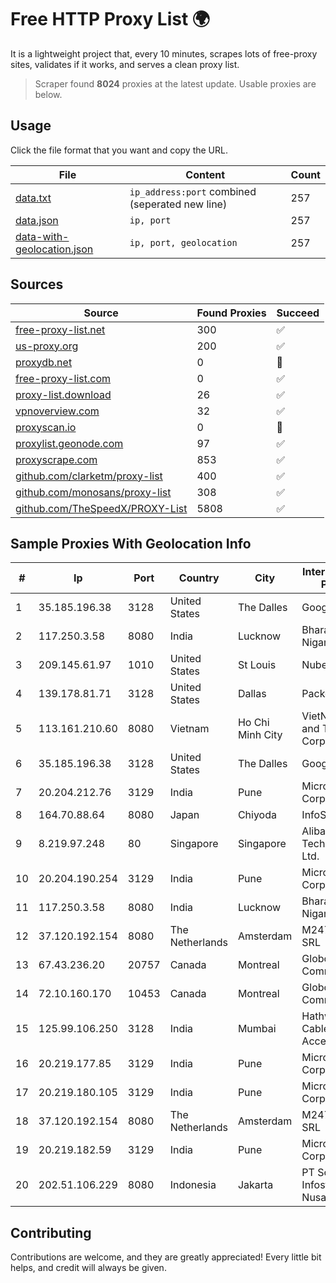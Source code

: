 
# Free HTTP Proxy List 🌍

It is a lightweight project that, every 10 minutes, scrapes lots of free-proxy sites, validates if it works, and serves a clean proxy list.


> Scraper found **8024** proxies at the latest update. Usable proxies are below.

## Usage

Click the file format that you want and copy the URL.


|File|Content|Count|
|----|-------|-----|
|[data.txt](https://raw.githubusercontent.com/themiralay/Proxy-List-World/master/data.txt)|`ip_address:port` combined (seperated new line)|257|
|[data.json](https://raw.githubusercontent.com/themiralay/Proxy-List-World/master/data.json)|`ip, port`|257|
|[data-with-geolocation.json](https://raw.githubusercontent.com/themiralay/Proxy-List-World/master/data-with-geolocation.json)|`ip, port, geolocation`|257|

## Sources

|Source|Found Proxies|Succeed|
|------|-------------|-------|
|[free-proxy-list.net](https://free-proxy-list.net)|300|✅|
|[us-proxy.org](https://www.us-proxy.org)|200|✅|
|[proxydb.net](http://proxydb.net)|0|🚫|
|[free-proxy-list.com](https://free-proxy-list.com/?page=&port=&type%5B%5D=http&type%5B%5D=https&up_time=0&search=Search)|0|✅|
|[proxy-list.download](https://www.proxy-list.download/HTTP)|26|✅|
|[vpnoverview.com](https://vpnoverview.com/privacy/anonymous-browsing/free-proxy-servers)|32|✅|
|[proxyscan.io](https://www.proxyscan.io)|0|🚫|
|[proxylist.geonode.com](https://proxylist.geonode.com/api/proxy-list?limit=300&page=1&sort_by=lastChecked&sort_type=desc&protocols=http,https)|97|✅|
|[proxyscrape.com](https://api.proxyscrape.com/v2/?request=displayproxies&protocol=http&timeout=10000&country=all&ssl=all&anonymity=all)|853|✅|
|[github.com/clarketm/proxy-list](https://raw.githubusercontent.com/clarketm/proxy-list/master/proxy-list-raw.txt)|400|✅|
|[github.com/monosans/proxy-list](https://raw.githubusercontent.com/monosans/proxy-list/main/proxies/http.txt)|308|✅|
|[github.com/TheSpeedX/PROXY-List](https://raw.githubusercontent.com/TheSpeedX/PROXY-List/master/http.txt)|5808|✅|


## Sample Proxies With Geolocation Info

|#|Ip|Port|Country|City|Internet Service Provider|
|-|--|----|-------|----|-------------------------|
|1|35.185.196.38|3128|United States|The Dalles|Google LLC|
|2|117.250.3.58|8080|India|Lucknow|Bharat Sanchar Nigam Ltd|
|3|209.145.61.97|1010|United States|St Louis|Nubes, LLC|
|4|139.178.81.71|3128|United States|Dallas|Packet Host, Inc.|
|5|113.161.210.60|8080|Vietnam|Ho Chi Minh City|VietNam Post and Telecom Corporation|
|6|35.185.196.38|3128|United States|The Dalles|Google LLC|
|7|20.204.212.76|3129|India|Pune|Microsoft Corporation|
|8|164.70.88.64|8080|Japan|Chiyoda|InfoSphere|
|9|8.219.97.248|80|Singapore|Singapore|Alibaba (US) Technology Co., Ltd.|
|10|20.204.190.254|3129|India|Pune|Microsoft Corporation|
|11|117.250.3.58|8080|India|Lucknow|Bharat Sanchar Nigam Ltd|
|12|37.120.192.154|8080|The Netherlands|Amsterdam|M247 Europe SRL|
|13|67.43.236.20|20757|Canada|Montreal|GloboTech Communications|
|14|72.10.160.170|10453|Canada|Montreal|GloboTech Communications|
|15|125.99.106.250|3128|India|Mumbai|Hathway IP over Cable Internet Access|
|16|20.219.177.85|3129|India|Pune|Microsoft Corporation|
|17|20.219.180.105|3129|India|Pune|Microsoft Corporation|
|18|37.120.192.154|8080|The Netherlands|Amsterdam|M247 Europe SRL|
|19|20.219.182.59|3129|India|Pune|Microsoft Corporation|
|20|202.51.106.229|8080|Indonesia|Jakarta|PT Solusi Infostruktur Nusantara|



## Contributing

Contributions are welcome, and they are greatly appreciated! Every
little bit helps, and credit will always be given.

